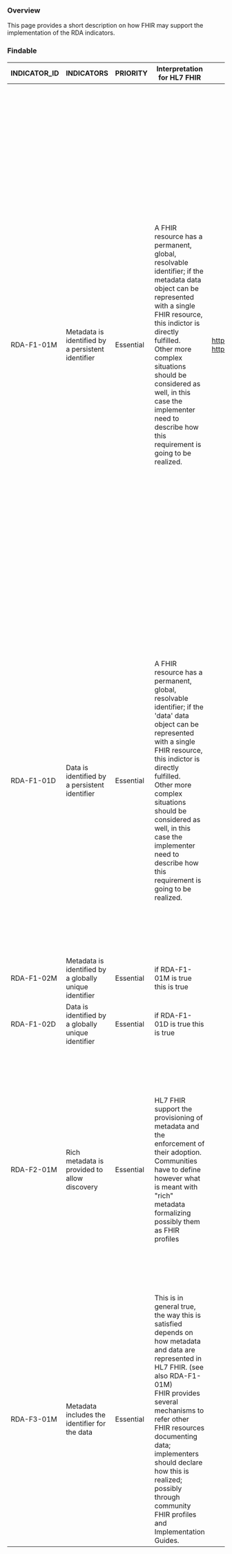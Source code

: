 ### Overview

This page provides a short description on how FHIR may support the
implementation of the RDA indicators.

### Findable

<table>
<thead>
<tr class="header">
<th><strong>INDICATOR_ID</strong></th>
<th><strong>INDICATORS</strong></th>
<th><strong>PRIORITY</strong></th>
<th><strong>Interpretation for HL7 FHIR</strong></th>
<th><strong>Related FHIR Resources</strong></th>
<th><strong>Notes</strong></th>
</tr>
</thead>
<tbody>
<tr class="odd">
<td>RDA-F1-01M</td>
<td>Metadata is identified by a persistent identifier</td>
<td>Essential</td>
<td>A FHIR resource has a permanent, global, resolvable identifier; if the metadata data object can be represented with a single FHIR resource, this indictor is directly fulfilled.<br />
Other more complex situations should be considered as well, in this case the implementer need to describe how this requirement is going to be realized.</td>
<td><a href="https://www.hl7.org/fhir/managing.html"><span class="underline">https://www.hl7.org/fhir/resource.html#id<br />
https://www.hl7.org/fhir/managing.html</span></a></td>
<td>The granularity of a FAIR data object can vary consistently, so that its representation in FHIR resources can also change from being a single coded element into a resource up to a set of linked FHIR resources.<br />
<br />
Moreover, in particular for subject level FAIR objects, the boundary between metadata and data is not always so sharp, since this distinction can depend on the perspective: for example, the gestational age of a EGC measurement subject, can be a a measure metadata, but also a subject data.<br />
<br />
In consideration of this, the expectation of having a single persistent and unique ID that identifies the metadata FAIR data object, distinct from the data one, cannot be always satisfied in the FHIR space, except for specific contexts.</td>
</tr>
<tr class="even">
<td>RDA-F1-01D</td>
<td>Data is identified by a persistent identifier</td>
<td>Essential</td>
<td>A FHIR resource has a permanent, global, resolvable identifier; if the 'data' data object can be represented with a single FHIR resource, this indictor is directly fulfilled.<br />
Other more complex situations should be considered as well, in this case the implementer need to describe how this requirement is going to be realized.</td>
<td></td>
<td>The granularity of a FAIR data object can vary consistently, so that its representation in FHIR resources can also change from being a single coded element into a resource up to a set of linked FHIR resources.<br />
<br />
FHIR provides mechanisms to uniquely identify also single information (e.g a single element) that are part of a resource.<br />
<br />
In consideration of this, the way a single persistent and unique ID is used to identify the data FAIR data object may depend on the data design.</td>
</tr>
<tr class="odd">
<td>RDA-F1-02M</td>
<td>Metadata is identified by a globally unique identifier</td>
<td>Essential</td>
<td>if RDA-F1-01M is true this is true</td>
<td></td>
<td></td>
</tr>
<tr class="even">
<td>RDA-F1-02D</td>
<td>Data is identified by a globally unique identifier</td>
<td>Essential</td>
<td>if RDA-F1-01D is true this is true</td>
<td></td>
<td></td>
</tr>
<tr class="odd">
<td>RDA-F2-01M</td>
<td>Rich metadata is provided to allow discovery</td>
<td>Essential</td>
<td>HL7 FHIR support the provisioning of metadata and the enforcement of their adoption.<br />
Communities have to define however what is meant with "rich" metadata formalizing possibly them as FHIR profiles</td>
<td></td>
<td>The adoption of FHIR can enable the documentation of metadata but claiming the conformance with FHIR is not a sufficient condition for fulfilling this requirement.<br />
Communities shall declare with is meant with "rich" metadata.<br />
In a FHIR based implementation FHIR profiles and Implementation Guide should be used to formalize them.</td>
</tr>
<tr class="even">
<td>RDA-F3-01M</td>
<td>Metadata includes the identifier for the data</td>
<td>Essential</td>
<td>This is in general true, the way this is satisfied depends on how metadata and data are represented in HL7 FHIR. (see also RDA-F1-01M)<br />
FHIR provides several mechanisms to refer other FHIR resources documenting data; implementers should declare how this is realized; possibly through community FHIR profiles and Implementation Guides.</td>
<td></td>
<td>In dependence on FAIR metadata data objects are realized in FHIR (see e.g. RDA-F1-01M); different solutions can be adopted in FHIR to refer data objects. This can be done referencing the target FHIR resource, per business identifier or per url.<br />
Implementers should use appropriate FHIR conformance resources to declare how this is done.</td>
</tr>
</tbody>
</table>
